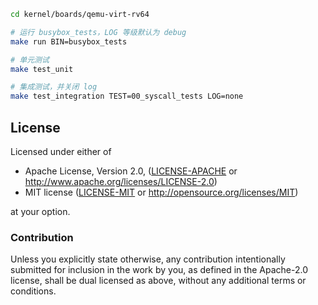 ```bash
cd kernel/boards/qemu-virt-rv64

# 运行 busybox_tests，LOG 等级默认为 debug
make run BIN=busybox_tests

# 单元测试
make test_unit

# 集成测试，并关闭 log
make test_integration TEST=00_syscall_tests LOG=none
```

## License

Licensed under either of

- Apache License, Version 2.0, ([LICENSE-APACHE](LICENSE-APACHE) or http://www.apache.org/licenses/LICENSE-2.0)
- MIT license ([LICENSE-MIT](LICENSE-MIT) or http://opensource.org/licenses/MIT)

at your option.

### Contribution

Unless you explicitly state otherwise, any contribution intentionally submitted for inclusion in the
work by you, as defined in the Apache-2.0 license, shall be dual licensed as above, without any
additional terms or conditions.
